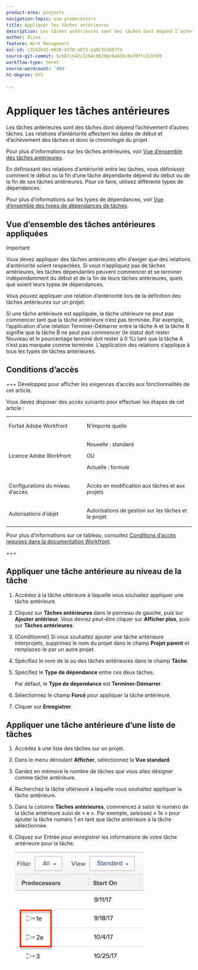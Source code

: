 ```yaml
---
product-area: projects
navigation-topic: use-predecessors
title: Appliquer les tâches antérieures
description: Les tâches antérieures sont des tâches dont dépend l’achèvement d’autres tâches. Les relations d’antériorité affectent les dates de début et d’achèvement des tâches et donc la chronologie du projet.
author: Alina
feature: Work Management
exl-id: c3242b92-9036-4770-a073-2a9c393b97fd
source-git-commit: 5cb07cb42c3264c6629bc0a038c0e70ffc2cb509
workflow-type: tm+mt
source-wordcount: '494'
ht-degree: 97%

---
```


# Appliquer les tâches antérieures

<!-- Audited: 2/2024 -->

Les tâches antérieures sont des tâches dont dépend l’achèvement d’autres tâches. Les relations d’antériorité affectent les dates de début et d’achèvement des tâches et donc la chronologie du projet.

Pour plus d’informations sur les tâches antérieures, voir [Vue d’ensemble des tâches antérieures](../../../manage-work/tasks/use-prdcssrs/predecessors-overview.md).

En définissant des relations d’antériorité entre les tâches, vous définissez comment le début ou la fin d’une tâche dépendante dépend du début ou de la fin de ses tâches antérieures. Pour ce faire, utilisez différents types de dépendances.

Pour plus d’informations sur les types de dépendances, voir [Vue d’ensemble des types de dépendances de tâches](../../../manage-work/tasks/use-prdcssrs/task-dependency-types.md).

## Vue d’ensemble des tâches antérieures appliquées

>[!IMPORTANT]
>
>Vous devez appliquer des tâches antérieures afin d’exiger que des relations d’antériorité soient respectées. Si vous n’appliquez pas de tâches antérieures, les tâches dépendantes peuvent commencer et se terminer indépendamment du début et de la fin de leurs tâches antérieures, quels que soient leurs types de dépendances.

Vous pouvez appliquer une relation d’antériorité lors de la définition des tâches antérieures sur un projet.

Si une tâche antérieure est appliquée, la tâche ultérieure ne peut pas commencer tant que la tâche antérieure n’est pas terminée. Par exemple, l’application d’une relation Terminer-Démarrer entre la tâche A et la tâche B signifie que la tâche B ne peut pas commencer (le statut doit rester Nouveau et le pourcentage terminé doit rester à 0 %) tant que la tâche A n’est pas marquée comme terminée. L’application des relations s’applique à tous les types de tâches antérieures.

## Conditions d’accès

+++ Développez pour afficher les exigences d’accès aux fonctionnalités de cet article.

Vous devez disposer des accès suivants pour effectuer les étapes de cet article :

<table style="table-layout:auto"> 
 <col> 
 <col> 
 <tbody> 
  <tr> 
   <td role="rowheader">Forfait Adobe Workfront</td> 
   <td> <p>N’importe quelle</p> </td> 
  </tr> 
  <tr> 
   <td role="rowheader">Licence Adobe Workfront</td> 
   <td>
      <p>Nouvelle : standard</p> 
      <p>OU</p>
      <p>Actuelle : formule</p>
   </td> 
  </tr> 
  <tr> 
   <td role="rowheader">Configurations du niveau d’accès</td> 
   <td> <p>Accès en modification aux tâches et aux projets</p> </td> 
  </tr> 
  <tr> 
   <td role="rowheader">Autorisations d’objet</td> 
   <td><p>Autorisations de gestion sur les tâches et le projet</p></td> 
  </tr> 
 </tbody> 
</table>

Pour plus d’informations sur ce tableau, consultez [Conditions d’accès requises dans la documentation Workfront](/help/quicksilver/administration-and-setup/add-users/access-levels-and-object-permissions/access-level-requirements-in-documentation.md).

+++

## Appliquer une tâche antérieure au niveau de la tâche

1. Accédez à la tâche ultérieure à laquelle vous souhaitez appliquer une tâche antérieure.
1. Cliquez sur **Tâches antérieures** dans le panneau de gauche, puis sur **Ajouter antérieur**. Vous devrez peut-être cliquer sur **Afficher plus**, puis sur **Tâches antérieures**.
1. (Conditionnel) Si vous souhaitez ajouter une tâche antérieure interprojets, supprimez le nom du projet dans le champ **Projet parent** et remplacez-le par un autre projet.
1. Spécifiez le nom de la ou des tâches antérieures dans le champ **Tâche**.
1. Spécifiez le **Type de dépendance** entre ces deux tâches.

   Par défaut, le **Type de dépendance** est **Terminer-Démarrer**.

1. Sélectionnez le champ **Forcé** pour appliquer la tâche antérieure.
1. Cliquer sur **Enregistrer**.

## Appliquer une tâche antérieure d’une liste de tâches

1. Accédez à une liste des tâches sur un projet.
1. Dans le menu déroulant **Afficher**, sélectionnez la **Vue standard**.

1. Gardez en mémoire le nombre de tâches que vous allez désigner comme tâche antérieure.
1. Recherchez la tâche ultérieure à laquelle vous souhaitez appliquer la tâche antérieure.
1. Dans la colonne **Tâches antérieures**, commencez à saisir le numéro de la tâche antérieure suivi de « e ». Par exemple, saisissez « 1e » pour ajouter la tâche numéro 1 en tant que tâche antérieure à la tâche sélectionnée.
1. Cliquez sur Entrée pour enregistrer les informations de votre tâche antérieure pour la tâche.

   ![predecessor_enforced_in_list.png](assets/predecessor-enforced-in-list-350x308.png)
